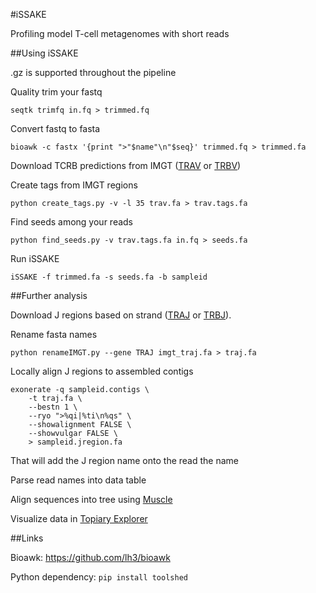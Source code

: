 #iSSAKE

Profiling model T-cell metagenomes with short reads

##Using iSSAKE

.gz is supported throughout the pipeline

Quality trim your fastq

```
seqtk trimfq in.fq > trimmed.fq
```

Convert fastq to fasta

```
bioawk -c fastx '{print ">"$name"\n"$seq}' trimmed.fq > trimmed.fa
```

Download TCRB predictions from IMGT ([TRAV][1] or [TRBV][2])

Create tags from IMGT regions

```
python create_tags.py -v -l 35 trav.fa > trav.tags.fa
```

Find seeds among your reads

```
python find_seeds.py -v trav.tags.fa in.fq > seeds.fa
```

Run iSSAKE

```
iSSAKE -f trimmed.fa -s seeds.fa -b sampleid
```

##Further analysis

Download J regions based on strand ([TRAJ][3] or [TRBJ][4]).

Rename fasta names

```
python renameIMGT.py --gene TRAJ imgt_traj.fa > traj.fa
```

Locally align J regions to assembled contigs

```
exonerate -q sampleid.contigs \
    -t traj.fa \
    --bestn 1 \
    --ryo ">%qi|%ti\n%qs" \
    --showalignment FALSE \
    --showvulgar FALSE \
    > sampleid.jregion.fa
```

That will add the J region name onto the read the name

Parse read names into data table

Align sequences into tree using [Muscle][5] 

Visualize data in [Topiary Explorer][6]

##Links

Bioawk: https://github.com/lh3/bioawk

Python dependency: ``pip install toolshed``

[1]: http://www.imgt.org/IMGT_GENE-DB/GENElect?query=8.1+TRAV&species=Homo+sapiens&IMGTlabel=L-PART1+V-EXON
[2]: http://www.imgt.org/IMGT_GENE-DB/GENElect?query=8.1+TRBV&species=Homo+sapiens&IMGTlabel=L-PART1+V-EXON
[3]: http://www.imgt.org/IMGT_GENE-DB/GENElect?query=7.2+TRAJ&species=Homo+sapiens
[4]: http://www.imgt.org/IMGT_GENE-DB/GENElect?query=7.2+TRBJ&species=Homo+sapiens
[5]: http://www.ebi.ac.uk/Tools/msa/muscle/
[6]: https://github.com/qiime/Topiary-Explorer
